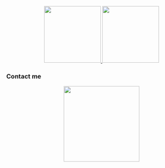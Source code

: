 <p align="center">
  <a href="https://github.com/synceded">
    <img height=150 src="https://github-readme-stats.vercel.app/api?username=synceded&show_icons=false&theme=dark&hide_border=true" />
  </a>
  <a href="https://github.com/joaokristani">
    <img height=150 src="https://github-readme-stats.vercel.app/api/top-langs/?username=synceded&layout=compact&card_width=306&theme=dark&hide_title=false&langs_count=5&hide_border=true" />
  </a>
</p>

### Contact me
<p align="center">
  <a href="https://t.me/synceded">
    <img height=200 src="https://lanyard.cnrad.dev/api/1144606212629995563" />
  </a>
</p>
